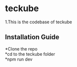 # teckube
1.This is the codebase of teckube

## Installation Guide <br/>
*Clone the repo <br/>
*cd to the teckube folder <br/>
*npm run dev
